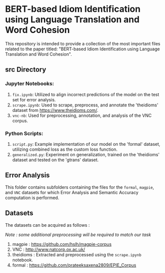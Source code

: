 # BERT-based Idiom Identification using Language Translation and Word Cohesion

This repository is intended to provide a collection of the most important files related to the paper titled: 
"BERT-based Idiom Identification using Language Translation and Word Cohesion".

## src Directory

### Jupyter Notebooks:

1. `fix.ipynb`: Utilized to align incorrect predictions of the model on the test set for error analysis.
2. `scrape.ipynb`: Used to scrape, preprocess, and annotate the 'theidioms' dataset from https://www.theidioms.com/.
3. `vnc-nb`: Used for preprocessing, annotation, and analysis of the VNC corpus.

### Python Scripts:

1. `script.py`: Example implementation of our model on the 'formal' dataset, utilizing combined loss as the custom loss function.
2. `generalized.py`: Experiment on generalization, trained on the 'theidioms' dataset and tested on the 'gtrans' dataset.

## Error Analysis

This folder contains subfolders containing the files for the `formal`, `magpie`, and `VNC` datasets for which Error Analysis and Semantic Accuracy computation is performed.

## Datasets

The datasets can be acquired as follows :

*Note : some additional preprocessing will be required to match our task*

1. magpie : https://github.com/hslh/magpie-corpus
2. VNC : http://www.natcorp.ox.ac.uk/
3. theidioms : Extracted and preprocessed using the `scrape.ipynb` notebook.
4. formal : https://github.com/prateeksaxena2809/EPIE_Corpus
